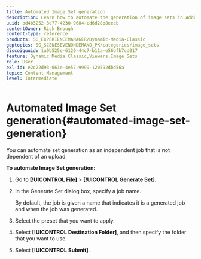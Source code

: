 ```yaml
---
title: Automated Image Set generation
description: Learn how to automate the generation of image sets in Adobe Dynamic Media Classic.
uuid: bd4b3252-3e77-4230-9684-cd6d28b8eecb
contentOwner: Rick Brough
content-type: reference
products: SG_EXPERIENCEMANAGER/Dynamic-Media-Classic
geptopics: SG_SCENESEVENONDEMAND_PK/categories/image_sets
discoiquuid: 1a9b525e-6120-44c7-b11a-e56bfb7cd017
feature: Dynamic Media Classic,Viewers,Image Sets
role: User
exl-id: e2c22d93-061e-4e57-9999-120592dbd56a
topic: Content Management
level: Intermediate
---
```

# Automated Image Set generation{#automated-image-set-generation}

<!-- 

Comment Type: remark
Last Modified By: 
Last Modified Date: 

<p>New for 6.5</p>

 -->

You can automate set generation as an independent job that is not dependent of an upload.

**To automate Image Set generation:**

1. Go to **[!UICONTROL File]** > **[!UICONTROL Generate Set]**.
1. In the Generate Set dialog box, specify a job name.

   By default, the job is given a name that indicates it is a generated job and when the job was generated.

1. Select the preset that you want to apply.
1. Select **[!UICONTROL Destination Folder]**,  and then specify the folder that you want to use.
1. Select **[!UICONTROL Submit]**.

